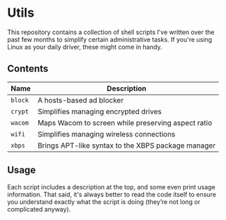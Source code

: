 Utils
=====

This repository contains a collection of shell scripts I've written over the past
few months to simplify certain administrative tasks. If you're using Linux as
your daily driver, these might come in handy.

Contents
--------

| Name    | Description                                |
|---------|--------------------------------------------|
| `block` | A hosts-based ad blocker                   |
| `crypt` | Simplifies managing encrypted drives       |
| `wacom` | Maps Wacom to screen while preserving aspect ratio |
| `wifi`  | Simplifies managing wireless connections   |
| `xbps`  | Brings APT-like syntax to the XBPS package manager |

Usage
-----

Each script includes a description at the top, and some even print usage
information. That said, it's always better to read the code itself to ensure
you understand exactly what the script is doing (they’re not long or
complicated anyway).
